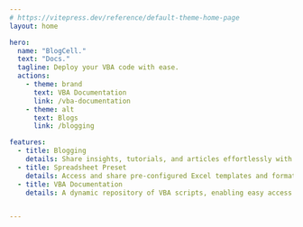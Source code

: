 ```yaml
---
# https://vitepress.dev/reference/default-theme-home-page
layout: home

hero:
  name: "BlogCell."
  text: "Docs."
  tagline: Deploy your VBA code with ease.
  actions:
    - theme: brand
      text: VBA Documentation
      link: /vba-documentation
    - theme: alt
      text: Blogs
      link: /blogging

features:
  - title: Blogging
    details: Share insights, tutorials, and articles effortlessly with a minimalist Markdown-based blog structure.
  - title: Spreadsheet Preset
    details: Access and share pre-configured Excel templates and formats for enhanced productivity.
  - title: VBA Documentation
    details: A dynamic repository of VBA scripts, enabling easy access and updates for automation enthusiasts.


---
```


